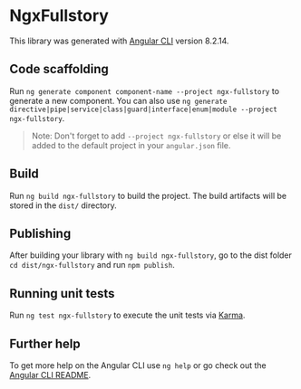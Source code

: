 # NgxFullstory

This library was generated with [Angular CLI](https://github.com/angular/angular-cli) version 8.2.14.

## Code scaffolding

Run `ng generate component component-name --project ngx-fullstory` to generate a new component. You can also use `ng generate directive|pipe|service|class|guard|interface|enum|module --project ngx-fullstory`.
> Note: Don't forget to add `--project ngx-fullstory` or else it will be added to the default project in your `angular.json` file. 

## Build

Run `ng build ngx-fullstory` to build the project. The build artifacts will be stored in the `dist/` directory.

## Publishing

After building your library with `ng build ngx-fullstory`, go to the dist folder `cd dist/ngx-fullstory` and run `npm publish`.

## Running unit tests

Run `ng test ngx-fullstory` to execute the unit tests via [Karma](https://karma-runner.github.io).

## Further help

To get more help on the Angular CLI use `ng help` or go check out the [Angular CLI README](https://github.com/angular/angular-cli/blob/master/README.md).
